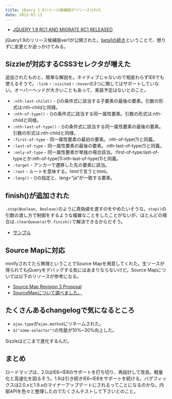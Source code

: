 ```yaml
---
title: jQuery 1.9リリース候補版がリリースされた
date: 2013-01-11
---
```


- [JQUERY 1.9 RC1 AND MIGRATE RC1 RELEASED](http://blog.jquery.com/2013/01/09/jquery-1-9-rc1-and-migrate-rc1-released/)

jQuery1.9のリリース候補版ver1が公開された。[beta1の続き](/posts/2012/jQuery-1-9.html)ということで、懲りずに変更とか追っかけてみる。

## Sizzleが対応するCSS3セレクタが増えた

追加されたものと、簡単な解説を。ネイティブじゃないので相変わらずIE6でも使えるそうで。`:link`・`:visited`・`:hover`の3つに関してはサポートしていない。オーバーヘッドが大きいこともあって、実装予定はないとのこと。

- `:nth-last-child()` - ()の条件式に該当する子要素の最後の要素。引数の形式は:nth-childと同様。
- `:nth-of-type()` - ()の条件式に該当する同一属性要素。引数の形式は:nth-childと同様。
- `:nth-last-of-type()` - ()の条件式に該当する同一属性要素の最後の要素。引数の形式は:nth-childと同様。
- `:first-of-type` - 同一属性要素の最初の要素。:nth-of-type(1)と同義。
- `:last-of-type` - 同一属性要素の最後の要素。:nth-last-of-type(1)と同義。
- `:only-of-type` - 同一属性要素が単独の場合該当。:first-of-type:last-of-typeとか:nth-of-type(1):nth-last-of-type(1)と同義。
- `:target` - アンカーで遷移した先の要素に該当。
- `:root` - ルートを意味する。htmlで言うとhtml。
- `:lang()` - ()の指定と、lang="ja"が一致する要素。

## finish()が追加された

`.stop(Boolean, Boolean)`のように真偽値を渡すのをやめたいそうな。`stop()`の引数の渡し方で制御をするような複雑なことをしたことがないが、ほとんどの場合は`.clearQueue(a)`や`.finish()`で解決できるからだそう。

- [サンプル](http://jsfiddle.net/dmethvin/AFGgJ/)

## Source Mapに対応

minifyされてたら無理ということでSource Mapを用意してくれた。生ソースが得られてもjQueryをデバッグする気にはあまりならないけど。Source Mapについては以下のリソースが参考になる。

- [Source Map Revision 3 Proposal](https://docs.google.com/document/d/1U1RGAehQwRypUTovF1KRlpiOFze0b-_2gc6fAH0KY0k/edit?pli=1#heading=h.9ppdoan5f016)
- [SourceMapについて調べました。](http://maruta.be/intfloat_staff/144)

## たくさんあるchangelogで気になるところ

- `ajax.type`が`ajax.method`にリネームされた。
- `$("some-selector")`の性能が10%~30%向上した。

Sizzleはどこまで進化するんだ。

## まとめ

ロードマップは、2.0はIE6~IE8のサポートを打ち切り、再設計して改良。軽量化と高速化を図るそう。1.9は引き続きIE6~IE8をサポートを続ける。バグフィックスは2.0.xと1.9.xのマイナーアップデートにされるってことになるのかな。内部APIを色々と整理したのでたくさんテストして下さいとのこと。
